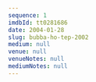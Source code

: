 ```yaml
---
sequence: 1
imdbId: tt0281686
date: 2004-01-28
slug: bubba-ho-tep-2002
medium: null
venue: null
venueNotes: null
mediumNotes: null
---
```


